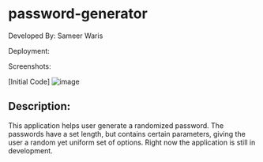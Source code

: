 # password-generator

Developed By: Sameer Waris  

Deployment: 


Screenshots:

[Initial Code]
![image](https://user-images.githubusercontent.com/92896336/142796358-b35b7e8b-c1f5-4cba-816a-3227e705e611.png)


## Description:

This application helps user generate a randomized password. The passwords have a set length, but contains certain parameters, giving the user a random yet uniform set of options. Right now the application is still in development. 
